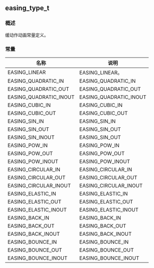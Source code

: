 ## easing\_type\_t
### 概述
缓动作动画常量定义。
### 常量
<p id="easing_type_t_consts">

| 名称 | 说明 | 
| -------- | ------- | 
| EASING\_LINEAR | EASING\_LINEAR。 |
| EASING\_QUADRATIC\_IN | EASING\_QUADRATIC\_IN |
| EASING\_QUADRATIC\_OUT | EASING\_QUADRATIC\_OUT |
| EASING\_QUADRATIC\_INOUT | EASING\_QUADRATIC\_INOUT |
| EASING\_CUBIC\_IN | EASING\_CUBIC\_IN |
| EASING\_CUBIC\_OUT | EASING\_CUBIC\_OUT |
| EASING\_SIN\_IN | EASING\_SIN\_IN |
| EASING\_SIN\_OUT | EASING\_SIN\_OUT |
| EASING\_SIN\_INOUT | EASING\_SIN\_OUT |
| EASING\_POW\_IN | EASING\_POW\_IN |
| EASING\_POW\_OUT | EASING\_POW\_OUT |
| EASING\_POW\_INOUT | EASING\_POW\_INOUT |
| EASING\_CIRCULAR\_IN | EASING\_CIRCULAR\_IN |
| EASING\_CIRCULAR\_OUT | EASING\_CIRCULAR\_OUT |
| EASING\_CIRCULAR\_INOUT | EASING\_CIRCULAR\_INOUT |
| EASING\_ELASTIC\_IN | EASING\_ELASTIC\_IN |
| EASING\_ELASTIC\_OUT | EASING\_ELASTIC\_OUT |
| EASING\_ELASTIC\_INOUT | EASING\_ELASTIC\_INOUT |
| EASING\_BACK\_IN | EASING\_BACK\_IN |
| EASING\_BACK\_OUT | EASING\_BACK\_OUT |
| EASING\_BACK\_INOUT | EASING\_BACK\_INOUT |
| EASING\_BOUNCE\_IN | EASING\_BOUNCE\_IN |
| EASING\_BOUNCE\_OUT | EASING\_BOUNCE\_OUT |
| EASING\_BOUNCE\_INOUT | EASING\_BOUNCE\_INOUT |

